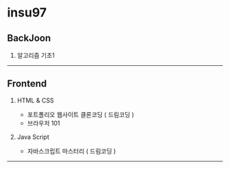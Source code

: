 # insu97

## BackJoon

1. 알고리즘 기초1

---

## Frontend

1. HTML & CSS
   - 포트폴리오 웹사이트 클론코딩 ( 드림코딩 )
   - 브라우저 101

2. Java Script
   - 자바스크립트 마스터리 ( 드림코딩 )

---
